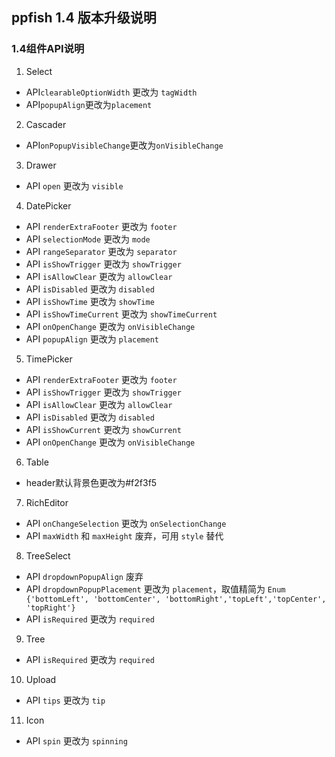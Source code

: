 ## ppfish 1.4 版本升级说明

### 1.4组件API说明
1. Select
 - API`clearableOptionWidth` 更改为 `tagWidth`
 - API`popupAlign`更改为`placement`
2. Cascader
 - API`onPopupVisibleChange`更改为`onVisibleChange`
3. Drawer
 - API `open` 更改为 `visible`
4. DatePicker
 - API `renderExtraFooter` 更改为 `footer`
 - API `selectionMode` 更改为 `mode`
 - API `rangeSeparator` 更改为 `separator`
 - API `isShowTrigger` 更改为 `showTrigger`
 - API `isAllowClear` 更改为 `allowClear`
 - API `isDisabled` 更改为 `disabled`
 - API `isShowTime` 更改为 `showTime`
 - API `isShowTimeCurrent` 更改为 `showTimeCurrent`
 - API `onOpenChange` 更改为 `onVisibleChange`
 - API `popupAlign` 更改为 `placement`
5. TimePicker
 - API `renderExtraFooter` 更改为 `footer`
 - API `isShowTrigger` 更改为 `showTrigger`
 - API `isAllowClear` 更改为 `allowClear`
 - API `isDisabled` 更改为 `disabled`
 - API `isShowCurrent` 更改为 `showCurrent`
 - API `onOpenChange` 更改为 `onVisibleChange`
6. Table 
 - header默认背景色更改为#f2f3f5
7. RichEditor
 - API `onChangeSelection` 更改为 `onSelectionChange`
 - API `maxWidth` 和 `maxHeight` 废弃，可用 `style` 替代
8. TreeSelect
 - API `dropdownPopupAlign` 废弃
 - API `dropdownPopupPlacement` 更改为 `placement`，取值精简为 `Enum {'bottomLeft', 'bottomCenter', 'bottomRight','topLeft','topCenter', 'topRight'}`
 - API `isRequired` 更改为 `required`
9. Tree
 - API `isRequired` 更改为 `required`
10. Upload
 - API `tips` 更改为 `tip`
11. Icon
 - API `spin` 更改为 `spinning`

